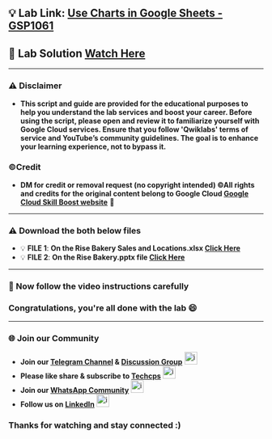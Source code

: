 
## 💡 Lab Link: [Use Charts in Google Sheets - GSP1061](https://www.cloudskillsboost.google/focuses/46920?parent=catalog)

## 🚀 Lab Solution [Watch Here](https://youtu.be/pxNvID4mWcM)

---

### ⚠️ Disclaimer
- **This script and guide are provided for  the educational purposes to help you understand the lab services and boost your career. Before using the script, please open and review it to familiarize yourself with Google Cloud services. Ensure that you follow 'Qwiklabs' terms of service and YouTube’s community guidelines. The goal is to enhance your learning experience, not to bypass it.**

### ©Credit
- **DM for credit or removal request (no copyright intended) ©All rights and credits for the original content belong to Google Cloud [Google Cloud Skill Boost website](https://www.cloudskillsboost.google/)** 🙏

---

### ⚠️ Download the both below files

- 💡 **FILE 1**: **On the Rise Bakery Sales and Locations.xlsx [Click Here](https://github.com/Techcps/GSP-Short-Trick/blob/main/Use%20Charts%20in%20Google%20Sheets/On%20the%20Rise%20Bakery%20Sales%20and%20Locations.xlsx)**
- 💡 **FILE 2**: **On the Rise Bakery.pptx file [Click Here](https://github.com/Techcps/GSP-Short-Trick/blob/main/Use%20Charts%20in%20Google%20Sheets/On%20the%20Rise%20Bakery.pptx)**

---

### 🚀 Now follow the video instructions carefully

### Congratulations, you're all done with the lab 😄

---

### 🌐 Join our Community

- **Join our [Telegram Channel](https://t.me/Techcps) & [Discussion Group](https://t.me/Techcpschat)** <img src="https://github.com/user-attachments/assets/a4a4b767-151c-461d-bca1-da6d4c0cd68a" alt="icon" width="25" height="25">
- **Please like share & subscribe to [Techcps](https://www.youtube.com/@techcps)** <img src="https://github.com/user-attachments/assets/6ee41001-c795-467c-8d96-06b56c246b9c" alt="icon" width="25" height="25">
- **Join our [WhatsApp Community](https://whatsapp.com/channel/0029Va9nne147XeIFkXYv71A)** <img src="https://github.com/user-attachments/assets/aa10b8b2-5424-40bc-8911-7969f29f6dae" alt="icon" width="25" height="25">
- **Follow us on [LinkedIn](https://www.linkedin.com/company/techcps/)** <img src="https://github.com/user-attachments/assets/b9da471b-2f46-4d39-bea9-acdb3b3a23b0" alt="icon" width="25" height="25">

### Thanks for watching and stay connected :)
